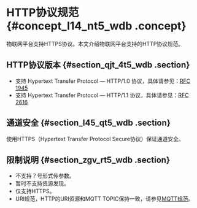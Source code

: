 # HTTP协议规范 {#concept_l14_nt5_wdb .concept}

物联网平台支持HTTPS协议。本文介绍物联网平台支持的HTTP协议规范。

## HTTP协议版本 {#section_qjt_4t5_wdb .section}

-   支持 Hypertext Transfer Protocol — HTTP/1.0 协议，具体请参见：[RFC 1945](https://tools.ietf.org/html/rfc1945)
-   支持 Hypertext Transfer Protocol — HTTP/1.1 协议，具体请参见：[RFC 2616](https://tools.ietf.org/html/rfc2616)

## 通道安全 {#section_l45_qt5_wdb .section}

使用HTTPS（Hypertext Transfer Protocol Secure协议）保证通道安全。

## 限制说明 {#section_zgv_rt5_wdb .section}

-   不支持？号形式传参数。
-   暂时不支持资源发现。
-   仅支持HTTPS。
-   URI规范，HTTP的URI资源和MQTT TOPIC保持一致，请参见[MQTT规范](intl.zh-CN/设备端开发指南/使用开放协议自主接入/MQTT协议规范.md#)。

